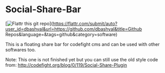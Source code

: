 Social-Share-Bar
================

[![Flattr this git repo](http://api.flattr.com/button/flattr-badge-large.png)](https://flattr.com/submit/auto?user_id=dbashyal&url=https://github.com/dbashyal&title=Github Repos&language=&tags=github&category=software)

This is a floating share bar for codefight cms and can be used with other softwares too.

Note: This one is not finished yet but you can still use the old style code from: http://codefight.org/blog/0/119/Social-Share-Plugin
